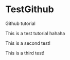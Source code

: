 # TestGithub
Github tutorial

This is a test tutorial hahaha   

This is a second test!

This is a third test!

